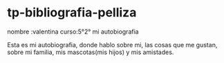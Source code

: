# tp-bibliografia-pelliza

nombre :valentina curso:5°2°  mi autobiografia

Esta es mi autobiografia, donde hablo sobre mi, las cosas que me gustan, sobre mi familia, mis mascotas(mis hijos) y mis amistades.
